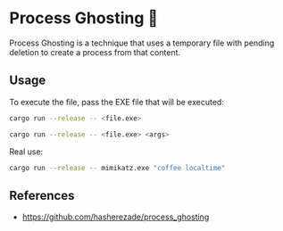 # Process Ghosting 🦀

Process Ghosting is a technique that uses a temporary file with pending deletion to create a process from that content.

## Usage

To execute the file, pass the EXE file that will be executed:
```sh
cargo run --release -- <file.exe>
```
```sh
cargo run --release -- <file.exe> <args>
```

Real use:
```sh
cargo run --release -- mimikatz.exe "coffee localtime"
```

## References

* https://github.com/hasherezade/process_ghosting
